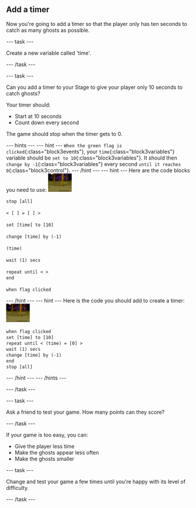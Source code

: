 ## Add a timer

Now you're going to add a timer so that the player only has ten seconds to catch as many ghosts as possible.

--- task ---

Create a new variable called 'time'.

--- /task ---

--- task ---

Can you add a timer to your Stage to give your player only 10 seconds to catch ghosts?

Your timer should:

+ Start at 10 seconds
+ Count down every second

The game should stop when the timer gets to 0.

--- hints ---
--- hint ---
`When the green flag is clicked`{:class="block3events"}, your `time`{:class="block3variables"} variable should be `set to 10`{:class="block3variables"}. It should then `change by -1`{:class="block3variables"} every second `until it reaches 0`{:class="block3control"}.
--- /hint ---
--- hint ---
Here are the code blocks you need to use:
![ghost-sprite](images/ghost-backdrop.png)
```blocks3
stop [all]

< [ ] = [ ] >

set [time] to [10]

change [time] by (-1)

(time)

wait (1) secs

repeat until < >
end

when flag clicked

```
--- /hint ---
--- hint ---
Here is the code you should add to create a timer:
![backdrop icon](images/ghost-backdrop.png)
```blocks3
when flag clicked
set [time] to [10]
repeat until < (time) = [0] >
wait (1) secs
change [time] by (-1)
end
stop [all]
```
--- /hint ---
--- /hints ---

--- /task ---

--- task ---

Ask a friend to test your game. How many points can they score?

--- /task ---

If your game is too easy, you can:

+ Give the player less time
+ Make the ghosts appear less often
+ Make the ghosts smaller

--- task ---

Change and test your game a few times until you're happy with its level of difficulty.

--- /task ---

